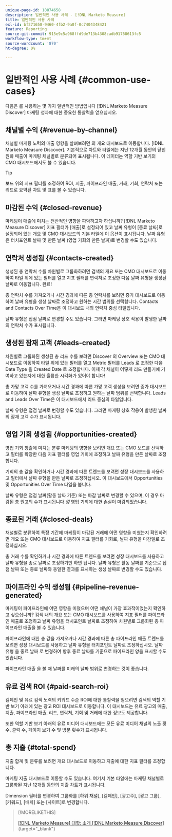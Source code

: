 ```yaml
---
unique-page-id: 18874658
description: 일반적인 사용 사례 - [!DNL Marketo Measure]
title: 일반적인 사용 사례
exl-id: bf271658-9460-4fb2-9a0f-0c7404348421
feature: Reporting
source-git-commit: 915e9c5a968ffd9de713b4308cadb91768613fc5
workflow-type: tm+mt
source-wordcount: '870'
ht-degree: 0%

---
```


# 일반적인 사용 사례 {#common-use-cases}

다음은 를 사용하는 몇 가지 일반적인 방법입니다 [!DNL Marketo Measure Discover] 마케팅 성과에 대한 중요한 통찰력을 얻으십시오.

## 채널별 수익 {#revenue-by-channel}

채널별 마케팅 노력의 매출 영향을 살펴보려면 의 개요 대시보드로 이동합니다. [!DNL Marketo Measure Discover]. 기본적으로 차트와 타일에는 지난 12개월 동안의 닫힌 원화 매출이 마케팅 채널별로 분류되어 표시됩니다. 이 데이터는 역할 기반 보기의 CMO 대시보드에서도 볼 수 있습니다.

>[!TIP]
>
>보드 위의 지표 필터를 조정하여 ROI, 지출, 파이프라인 매출, 거래, 기회, 연락처 또는 리드로 요약된 차트 및 표를 볼 수 있습니다.

## 마감된 수익 {#closed-revenue}

마케팅이 매출에 미치는 전반적인 영향을 파악하고자 하십니까? [!DNL Marketo Measure Discover] 지표 필터가 [매출]로 설정되어 있고 날짜 유형이 [종료 날짜]로 설정되어 있는 개요 및 CMO 대시보드의 기본 타일에 이 옵션이 표시됩니다. 날짜 유형 은 터치포인트 날짜 및 만든 날짜 (영업 기회의 만든 날짜)로 변경할 수도 있습니다.

## 연락처 생성됨 {#contacts-created}

생성된 총 연락처 수를 차원별로 그룹화하려면 검색의 개요 또는 CMO 대시보드로 이동하여 타일 위에 있는 필터를 열고 지표 필터를 연락처로 조정한 다음 날짜 유형을 생성된 날짜로 이동합니다. 완료!

총 연락처 수를 가져오거나 시간 경과에 따른 총 연락처를 보려면 증가 대시보드로 이동하여 날짜 유형을 생성 날짜로 조정하고 원하는 시간 범위를 선택합니다. Contacts and Contacts Over Time은 이 대시보드 내의 연락처 중심 타일입니다.

날짜 유형은 접점 날짜로 변경할 수도 있습니다. 그러면 마케팅 상호 작용이 발생한 날짜의 연락처 수가 표시됩니다.

## 생성된 잠재 고객 {#leads-created}

차원별로 그룹화된 생성된 총 리드 수를 보려면 Discover 의 Overview 또는 CMO 대시보드로 이동하여 타일 위에 있는 필터를 열고 Metric 필터를 Leads 로 조정한 다음 Date Type 을 Created Date 로 조정합니다. 이제 각 채널이 어떻게 리드 만들기에 기여하고 있는지에 대한 훌륭한 시각화가 있어야 합니다!

총 가망 고객 수를 가져오거나 시간 경과에 따른 가망 고객 생성을 보려면 증가 대시보드로 이동하여 날짜 유형을 생성 날짜로 조정하고 원하는 날짜 범위를 선택합니다. Leads and Leads Over Time은 이 대시보드에서 리드 중심의 타일입니다.

날짜 유형은 접점 날짜로 변경할 수도 있습니다. 그러면 마케팅 상호 작용이 발생한 날짜의 잠재 고객 수가 표시됩니다.

## 영업 기회 생성됨 {#opportunities-created}

영업 기회 창출에 미치는 분류 마케팅의 영향을 보려면 개요 또는 CMO 보드를 선택하고 필터를 확장한 다음 지표 필터를 영업 기회에 조정하고 날짜 유형을 만든 날짜로 조정합니다.

기회의 총 값을 확인하거나 시간 경과에 따른 트렌드를 보려면 성장 대시보드를 사용하고 필터에서 날짜 유형을 만든 날짜로 조정하십시오. 이 대시보드에서 Opportunities 및 Opportunities Over Time 타일을 봅니다.

날짜 유형은 접점 날짜(활동 날짜 기준) 또는 마감 날짜로 변경할 수 있으며, 이 경우 마감된 총 원고의 수가 표시됩니다 _및_ 영업 기회에 대한 손실이 마감되었습니다.

## 종료된 거래 {#closed-deals}

채널별로 분류하여 특정 기간에 마케팅이 마감된 거래에 어떤 영향을 미쳤는지 확인하려면 개요 또는 CMO 대시보드로 이동하여 지표 필터를 기회로, 날짜 유형을 마감일로 조정하십시오.

총 거래 수를 확인하거나 시간 경과에 따른 트렌드를 보려면 성장 대시보드를 사용하고 날짜 유형을 종료 날짜로 조정하기만 하면 됩니다. 날짜 유형은 활동 날짜를 기준으로 접점 날짜 또는 종료 날짜와 동일한 결과를 표시하는 생성 날짜로 변경할 수도 있습니다.

## 파이프라인 수익 생성됨 {#pipeline-revenue-generated}

마케팅이 파이프라인에 어떤 영향을 미쳤으며 어떤 채널이 가장 효과적이었는지 확인하고 싶으십니까? 검색 내의 개요 또는 CMO 대시보드를 사용하여 지표 필터를 파이프라인 매출로 조정하고 날짜 유형을 터치포인트 날짜로 조정하여 차원별로 그룹화된 총 파이프라인 매출을 볼 수 있습니다.

파이프라인에 대한 총 값을 가져오거나 시간 경과에 따른 총 파이프라인 매출 트렌드를 보려면 성장 대시보드를 사용하고 날짜 유형을 터치포인트 날짜로 조정하십시오. 날짜 유형 을 종료 날짜 로 변경하여 향후 종료 날짜를 기준으로 파이프라인 양을 표시할 수도 있습니다.

파이프라인 매출 을 볼 때 날짜를 미래의 날짜 범위로 변경하는 것이 좋습니다.

## 유료 검색 ROI {#paid-search-roi}

캠페인 및 유료 검색 노력의 키워드 수준 ROI에 대한 통찰력을 얻으려면 검색의 역할 기반 보기 아래에 있는 광고 ROI 대시보드로 이동합니다. 이 대시보드는 유료 광고의 매출, 지출, 파이프라인 매출, 리드, 연락처, 기회 및 거래에 대한 정보도 제공합니다.

또한 역할 기반 보기 아래의 유료 미디어 대시보드에는 모든 유료 미디어 채널의 노출 횟수, 클릭 수, 페이지 보기 수 및 방문 횟수가 표시됩니다.

## 총 지출 {#total-spend}

지출 합계 및 분류를 보려면 개요 대시보드로 이동하고 지출에 대한 지표 필터를 조정합니다.

마케팅 지출 대시보드로 이동할 수도 있습니다. 여기서 기본 타일에는 마케팅 채널별로 그룹화된 지난 12개월 동안의 지출 차트가 표시됩니다.

Dimension 필터를 변경하여 그룹화를 [하위 채널], [캠페인], [광고주], [광고 그룹], [키워드], [배치] 또는 [사이트]로 변경합니다.

>[!MORELIKETHIS]
>
>[[!DNL Marketo Measure] 대학: 소개 [!DNL Marketo Measure Discover]](https://universityonline.marketo.com/courses/bizible-discover/#/page/5c645586a7863a73ad3b23e6){target="_blank"}
